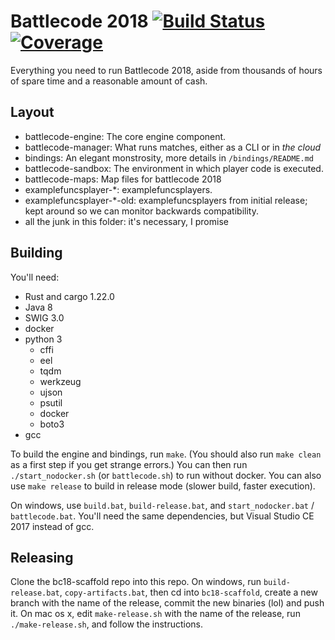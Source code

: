 # Battlecode 2018 [![Build Status](https://travis-ci.com/battlecode/battlecode-2018.svg?token=xnYzex76nLR8psy8sjqJ&branch=master)](https://travis-ci.com/battlecode/battlecode-2018)[![Coverage](https://coveralls.io/repos/github/battlecode/battlecode-2018/badge.svg?t=3E3KU7)](https://coveralls.io/github/battlecode/battlecode-2018)
Everything you need to run Battlecode 2018, aside from thousands of hours of spare time and a reasonable amount of cash.

## Layout
- battlecode-engine: The core engine component.
- battlecode-manager: What runs matches, either as a CLI or in *the cloud*
- bindings: An elegant monstrosity, more details in `/bindings/README.md`
- battlecode-sandbox: The environment in which player code is executed.
- battlecode-maps: Map files for battlecode 2018
- examplefuncsplayer-*: examplefuncsplayers.
- examplefuncsplayer-*-old: examplefuncsplayers from initial release; kept around so we can monitor backwards compatibility.
- all the junk in this folder: it's necessary, I promise

## Building
You'll need:
- Rust and cargo 1.22.0
- Java 8
- SWIG 3.0
- docker
- python 3
    - cffi
    - eel
    - tqdm
    - werkzeug
    - ujson
    - psutil
    - docker
    - boto3
- gcc

To build the engine and bindings, run `make`. (You should also run `make clean` as a first step if you get strange errors.)
You can then run `./start_nodocker.sh` (or `battlecode.sh`) to run without docker.
You can also use `make release` to build in release mode (slower build, faster execution).

On windows, use `build.bat`, `build-release.bat`, and `start_nodocker.bat` / `battlecode.bat`. You'll need the same dependencies, but Visual Studio CE 2017 instead of gcc.

## Releasing
Clone the bc18-scaffold repo into this repo.
On windows, run `build-release.bat`, `copy-artifacts.bat`, then cd into `bc18-scaffold`, create a new branch with the name of the release, commit the new binaries (lol) and push it.
On mac os x, edit `make-release.sh` with the name of the release, run `./make-release.sh`, and follow the instructions.
